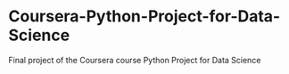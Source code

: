 # Coursera-Python-Project-for-Data-Science
Final project of the Coursera course Python Project for Data Science
